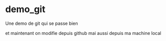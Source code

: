 # demo_git
Une demo de git qui se passe bien 

et maintenant on modifie depuis github mai aussi depuis ma machine local



